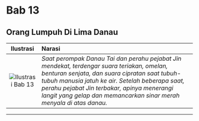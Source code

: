 # Bab 13
## Orang Lumpuh Di Lima Danau

| Ilustrasi | Narasi |
|   :---:   | :---   |
| ![Ilustrasi Bab 13](https://res.cloudinary.com/drzjshskk/image/upload/v1676692862/sdyxz/originals/loch-13_q1tnfz.jpg) | _Saat perompak Danau Tai dan perahu pejabat Jin mendekat, terdengar suara teriakan, omelan, benturan senjata, dan suara cipratan saat tubuh-tubuh manusia jatuh ke air. Setelah beberapa saat, perahu pejabat Jin terbakar, apinya menerangi langit yang gelap dan memancarkan sinar merah menyala di atas danau._ |

***

